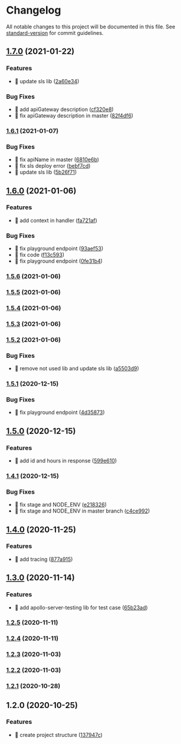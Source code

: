 # Changelog

All notable changes to this project will be documented in this file. See [standard-version](https://github.com/conventional-changelog/standard-version) for commit guidelines.

## [1.7.0](https://github.com/yeukfei02/hacker-news-node-ts-serverless/compare/v1.6.1...v1.7.0) (2021-01-22)


### Features

* 🎸 update sls lib ([2a60e34](https://github.com/yeukfei02/hacker-news-node-ts-serverless/commit/2a60e34c464dc24e8ba74536ee0ca7a1fcb83a5e))


### Bug Fixes

* 🐛 add apiGateway description ([cf320e8](https://github.com/yeukfei02/hacker-news-node-ts-serverless/commit/cf320e8004cbd97edb76a7913d67291c43c8823f))
* 🐛 fix apiGateway description in master ([82f4df6](https://github.com/yeukfei02/hacker-news-node-ts-serverless/commit/82f4df6d5f70ff25af1734e35b64d392bfda0824))

### [1.6.1](https://github.com/yeukfei02/hacker-news-node-ts-serverless/compare/v1.6.0...v1.6.1) (2021-01-07)


### Bug Fixes

* 🐛 fix apiName in master ([6810e6b](https://github.com/yeukfei02/hacker-news-node-ts-serverless/commit/6810e6b7722dee1880ba6b6d425d378d664987bd))
* 🐛 fix sls deploy error ([bebf7cd](https://github.com/yeukfei02/hacker-news-node-ts-serverless/commit/bebf7cdfe760dc74df3fb1c358503eb9a738f8b9))
* 🐛 update sls lib ([5b26f71](https://github.com/yeukfei02/hacker-news-node-ts-serverless/commit/5b26f716974cb576552a9855a9f879e96a80ddc7))

## [1.6.0](https://github.com/yeukfei02/hacker-news-node-ts-serverless/compare/v1.5.6...v1.6.0) (2021-01-06)


### Features

* 🎸 add context in handler ([fa721af](https://github.com/yeukfei02/hacker-news-node-ts-serverless/commit/fa721afac552ab7dda6cd737ce25130e1c3e884f))


### Bug Fixes

* 🐛 fix  playground endpoint ([93aef53](https://github.com/yeukfei02/hacker-news-node-ts-serverless/commit/93aef5327c7d671b5c899440f49a90e087708bac))
* 🐛 fix code ([f13c593](https://github.com/yeukfei02/hacker-news-node-ts-serverless/commit/f13c593a2b77c2c332b210566b6d2fe0182d8327))
* 🐛 fix playground endpoint ([0fe31b4](https://github.com/yeukfei02/hacker-news-node-ts-serverless/commit/0fe31b469e98aabf71f5c25b2c2c7dd3d6c3cc6d))

### [1.5.6](https://github.com/yeukfei02/hacker-news-node-ts-serverless/compare/v1.5.5...v1.5.6) (2021-01-06)

### [1.5.5](https://github.com/yeukfei02/hacker-news-node-ts-serverless/compare/v1.5.4...v1.5.5) (2021-01-06)

### [1.5.4](https://github.com/yeukfei02/hacker-news-node-ts-serverless/compare/v1.5.3...v1.5.4) (2021-01-06)

### [1.5.3](https://github.com/yeukfei02/hacker-news-node-ts-serverless/compare/v1.5.2...v1.5.3) (2021-01-06)

### [1.5.2](https://github.com/yeukfei02/hacker-news-node-ts-serverless/compare/v1.5.1...v1.5.2) (2021-01-06)


### Bug Fixes

* 🐛 remove not used lib and update sls lib ([a5503d9](https://github.com/yeukfei02/hacker-news-node-ts-serverless/commit/a5503d9202a97883aac2b8eabcbb2aee4cc4aa17))

### [1.5.1](https://github.com/yeukfei02/hacker-news-node-ts-serverless/compare/v1.5.0...v1.5.1) (2020-12-15)


### Bug Fixes

* 🐛 fix playground endpoint ([4d35873](https://github.com/yeukfei02/hacker-news-node-ts-serverless/commit/4d3587366a44e92ee03203e6fb822410eb70ef96))

## [1.5.0](https://github.com/yeukfei02/hacker-news-node-ts-serverless/compare/v1.4.1...v1.5.0) (2020-12-15)


### Features

* 🎸 add id and hours in response ([599e610](https://github.com/yeukfei02/hacker-news-node-ts-serverless/commit/599e6103a6a6ae0eb91bdc3a5bcc0a56309a64d0))

### [1.4.1](https://github.com/yeukfei02/hacker-news-node-ts-serverless/compare/v1.4.0...v1.4.1) (2020-12-15)


### Bug Fixes

* 🐛 fix stage and NODE_ENV ([e218326](https://github.com/yeukfei02/hacker-news-node-ts-serverless/commit/e21832664f3999cdcfc414ac034369ba741accfd))
* 🐛 fix stage and NODE_ENV in master branch ([c4ce992](https://github.com/yeukfei02/hacker-news-node-ts-serverless/commit/c4ce992d6e93b7aa3713b4d66d930fae495ed53d))

## [1.4.0](https://github.com/yeukfei02/hacker-news-node-ts-serverless/compare/v1.3.0...v1.4.0) (2020-11-25)


### Features

* 🎸 add tracing ([877a915](https://github.com/yeukfei02/hacker-news-node-ts-serverless/commit/877a915c827ca7233ea85bc2f45a5c6dbbe28ad5))

## [1.3.0](https://github.com/yeukfei02/hacker-news-node-ts-serverless/compare/v1.2.5...v1.3.0) (2020-11-14)


### Features

* 🎸 add apollo-server-testing lib for test case ([65b23ad](https://github.com/yeukfei02/hacker-news-node-ts-serverless/commit/65b23ad7477dba6bcd1f6c51200c2af233494b23))

### [1.2.5](https://github.com/yeukfei02/hacker-news-node-ts-serverless/compare/v1.2.4...v1.2.5) (2020-11-11)

### [1.2.4](https://github.com/yeukfei02/hacker-news-node-ts-serverless/compare/v1.2.3...v1.2.4) (2020-11-11)

### [1.2.3](https://github.com/yeukfei02/hacker-news-node-ts-serverless/compare/v1.2.2...v1.2.3) (2020-11-03)

### [1.2.2](https://github.com/yeukfei02/hacker-news-node-ts-serverless/compare/v1.2.1...v1.2.2) (2020-11-03)

### [1.2.1](https://github.com/yeukfei02/hacker-news-node-ts-serverless/compare/v1.2.0...v1.2.1) (2020-10-28)

## 1.2.0 (2020-10-25)


### Features

* 🎸 create project structure ([137947c](https://github.com/yeukfei02/hacker-news-node-ts-serverless/commit/137947cbf503632b7d8455e9a73437b31c6cf3dd))
